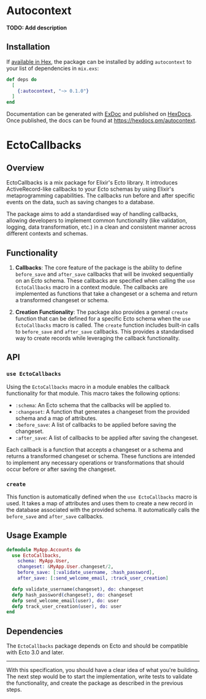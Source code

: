 # Autocontext

**TODO: Add description**

## Installation

If [available in Hex](https://hex.pm/docs/publish), the package can be installed
by adding `autocontext` to your list of dependencies in `mix.exs`:

```elixir
def deps do
  [
    {:autocontext, "~> 0.1.0"}
  ]
end
```

Documentation can be generated with [ExDoc](https://github.com/elixir-lang/ex_doc)
and published on [HexDocs](https://hexdocs.pm). Once published, the docs can
be found at <https://hexdocs.pm/autocontext>.


# EctoCallbacks

## Overview

EctoCallbacks is a mix package for Elixir's Ecto library. It introduces ActiveRecord-like callbacks to your Ecto schemas by using Elixir's metaprogramming capabilities. The callbacks run before and after specific events on the data, such as saving changes to a database. 

The package aims to add a standardised way of handling callbacks, allowing developers to implement common functionality (like validation, logging, data transformation, etc.) in a clean and consistent manner across different contexts and schemas.

## Functionality

1. **Callbacks**: The core feature of the package is the ability to define `before_save` and `after_save` callbacks that will be invoked sequentially on an Ecto schema. These callbacks are specified when calling the `use EctoCallbacks` macro in a context module. The callbacks are implemented as functions that take a changeset or a schema and return a transformed changeset or schema.

2. **Creation Functionality**: The package also provides a general `create` function that can be defined for a specific Ecto schema when the `use EctoCallbacks` macro is called. The `create` function includes built-in calls to `before_save` and `after_save` callbacks. This provides a standardised way to create records while leveraging the callback functionality.

## API

### `use EctoCallbacks`

Using the `EctoCallbacks` macro in a module enables the callback functionality for that module. This macro takes the following options:

- `:schema`: An Ecto schema that the callbacks will be applied to.
- `:changeset`: A function that generates a changeset from the provided schema and a map of attributes.
- `:before_save`: A list of callbacks to be applied before saving the changeset.
- `:after_save`: A list of callbacks to be applied after saving the changeset.

Each callback is a function that accepts a changeset or a schema and returns a transformed changeset or schema. These functions are intended to implement any necessary operations or transformations that should occur before or after saving the changeset.

### `create`

This function is automatically defined when the `use EctoCallbacks` macro is used. It takes a map of attributes and uses them to create a new record in the database associated with the provided schema. It automatically calls the `before_save` and `after_save` callbacks.

## Usage Example

```elixir
defmodule MyApp.Accounts do
  use EctoCallbacks,
    schema: MyApp.User,
    changeset: &MyApp.User.changeset/2,
    before_save: [:validate_username, :hash_password],
    after_save: [:send_welcome_email, :track_user_creation]

  defp validate_username(changeset), do: changeset
  defp hash_password(changeset), do: changeset
  defp send_welcome_email(user), do: user
  defp track_user_creation(user), do: user
end
```

## Dependencies

The `EctoCallbacks` package depends on Ecto and should be compatible with Ecto 3.0 and later.

---

With this specification, you should have a clear idea of what you're building. The next step would be to start the implementation, write tests to validate the functionality, and create the package as described in the previous steps.
